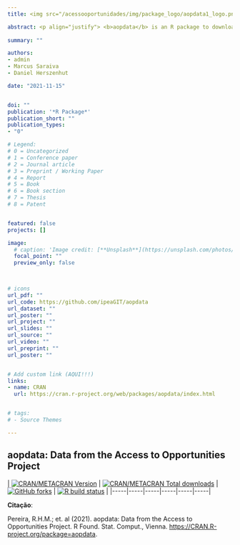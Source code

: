 ```yaml
---
title: <img src="/acessooportunidades/img/package_logo/aopdata1_logo.png" width="200" align="center" alt="">

abstract: <p align="justify"> <b>aopdata</b> is an R package to download data from the <a href="https://www.ipea.gov.br/acessooportunidades/en/">Access to Opportunities Project (AOP)</a>. The AOP is a research initiative led by the Institute for Applied Economic Research (Ipea) with the aim to study transport accessibility and inequalities in access to opportunities in Brazilian cities. </p>
  
summary: ""

authors:
- admin
- Marcus Saraiva
- Daniel Herszenhut

date: "2021-11-15"


doi: ""
publication: '*R Package*'
publication_short: ""
publication_types:
- "0"

# Legend: 
# 0 = Uncategorized
# 1 = Conference paper
# 2 = Journal article
# 3 = Preprint / Working Paper
# 4 = Report
# 5 = Book
# 6 = Book section
# 7 = Thesis
# 8 = Patent


featured: false
projects: []

image:
  # caption: 'Image credit: [**Unsplash**](https://unsplash.com/photos/jdD8gXaTZsc)'
  focal_point: ""
  preview_only: false


  
# icons
url_pdf: ""
url_code: https://github.com/ipeaGIT/aopdata
url_dataset: ""
url_poster: ""
url_project: ""
url_slides: ""
url_source: ""
url_video: ""
url_preprint: ""
url_poster: ""


# Add custom link (AQUI!!!)
links:
- name: CRAN
  url: https://cran.r-project.org/web/packages/aopdata/index.html


# tags:
# - Source Themes

---
```


## **aopdata**: Data from the Access to Opportunities Project

| [![CRAN/METACRAN Version](https://www.r-pkg.org/badges/version/aopdata)](https://CRAN.R-project.org/package=aopdata)  | [![CRAN/METACRAN Total downloads](https://cranlogs.r-pkg.org/badges/grand-total/aopdata?color=blue)](https://CRAN.R-project.org/package=aopdata)  | [![GitHub forks](https://img.shields.io/badge/GitHub-code-orange)](https://github.com/ipeaGIT/aopdata) | [![R build status](https://github.com/ipeaGIT/aopdata/workflows/R-CMD-check/badge.svg)](https://github.com/ipeaGIT/aopdata/actions) |
|-----|-----|-----|-----|-----|-----|

__Citação__:

Pereira, R.H.M.; et. al (2021). aopdata: Data from the Access to Opportunities Project. R Found. Stat. Comput., Vienna. https://CRAN.R-project.org/package=aopdata.